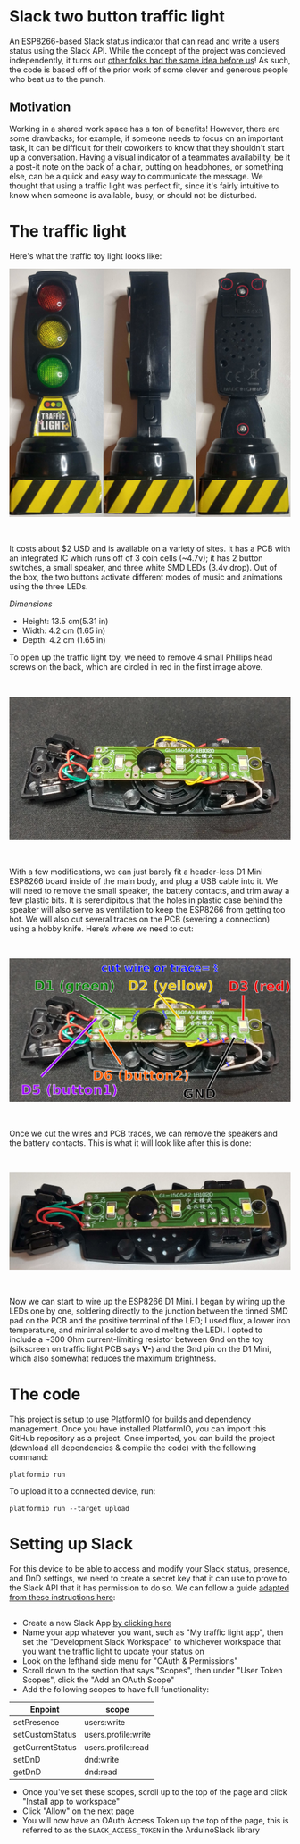 # Slack two button traffic light
An ESP8266-based Slack status indicator that can read and write a users status using the Slack API. While the concept of the project was concieved independently, it turns out [other folks had the same idea before us](https://github.com/witnessmenow/arduino-slack-api#getting-auth-token-this-may-change)! As such, the code is based off of the prior work of some clever and generous people who beat us to the punch. 

## Motivation
Working in a shared work space has a ton of benefits! However, there are some drawbacks; for example, if someone needs to focus on an important task, it can be difficult for their coworkers to know that they shouldn't start up a conversation. Having a visual indicator of a teammates availability, be it a post-it note on the back of a chair, putting on headphones, or something else, can be a quick and easy way to communicate the message. We thought that using a traffic light was perfect fit, since it's fairly intuitive to know when someone is available, busy, or should not be disturbed. 


# The traffic light
Here's what the traffic toy light looks like:
<br>

![traffic light toy](https://github.com/willblev/Slack_two_button_traffic_light/blob/main/images/traffic_light_lineup.png?raw=true)

<br>

It costs about $2 USD and is available on a variety of sites. It has a PCB with an integrated IC which runs off of 3 coin cells (~4.7v); it has 2 button switches, a small speaker, and three white SMD LEDs (3.4v drop). Out of the box, the two buttons activate different modes of music and animations using the three LEDs. 

*Dimensions*
- Height: 13.5 cm(5.31 in)
- Width: 4.2 cm (1.65 in)
- Depth: 4.2 cm (1.65 in)


To open up the traffic light toy, we need to remove 4 small Phillips head screws on the back, which are circled in red in the first image above. 

<br>

![taking it apart](https://github.com/willblev/Slack_two_button_traffic_light/blob/main/images/traffic_light_PCB.png?raw=true)

<br>


With a few modifications, we can just barely fit a header-less D1 Mini ESP8266 board inside of the main body, and plug a USB cable into it. We will need to remove the small speaker, the battery contacts, and trim away a few plastic bits. It is serendipitous that the holes in plastic case behind the speaker will also serve as ventilation to keep the ESP8266 from getting too hot. We will also cut several traces on the PCB (severing a connection) using a hobby knife. Here’s where we need to cut:

<br>

![traffic light schematic](https://github.com/willblev/Slack_two_button_traffic_light/blob/main/images/traffic_light_schematic.png?raw=true)

<br>

Once we cut the wires and PCB traces, we can remove the speakers and the battery contacts. This is what it will look like after this is done:

<br>

![traffic light schematic](https://github.com/willblev/Slack_two_button_traffic_light/blob/main/images/cut_traces.jpg?raw=true)

<br>

Now we can start to wire up the ESP8266 D1 Mini. I began by wiring up the LEDs one by one, soldering directly to the junction between the tinned SMD pad on the PCB and the positive terminal of the LED; I used flux, a lower iron temperature, and minimal solder to avoid melting the LED). I opted to include a ~300 Ohm current-limiting resistor between Gnd on the toy (silkscreen on traffic light PCB says **V-**) and the Gnd pin on the D1 Mini, which also somewhat reduces the maximum brightness. 


# The code

This project is setup to use [PlatformIO](https://platformio.org/) for builds and dependency management. Once you have installed PlatformIO, you can import this GitHub repository as a project. Once imported, you can build the project (download all dependencies & compile the code) with the following command:

```
platformio run
```

To upload it to a connected device, run:
```
platformio run --target upload
```


# Setting up Slack

For this device to be able to access and modify your Slack status, presence, and DnD settings, we need to create a secret key that it can use to prove to the Slack API that it has permission to do so. We can follow a guide [adapted from these instructions here](https://github.com/witnessmenow/arduino-slack-api#getting-auth-token-this-may-change):

##
- Create a new Slack App [by clicking here](https://api.slack.com/apps)
- Name your app whatever you want, such as "My traffic light app", then set the "Development Slack Workspace" to whichever workspace that you want the traffic light to update your status on
- Look on the lefthand side menu for "OAuth & Permissions"
- Scroll down to the section that says "Scopes", then under "User Token Scopes", click the "Add an OAuth Scope"
- Add the following scopes to have full functionality:

| Enpoint        | scope           |
| ------------- |-------------|
| setPresence      | users:write |
| setCustomStatus      | users.profile:write |
| getCurrentStatus |   users.profile:read |
| <undef> setDnD   |  dnd:write   |
| <undef> getDnD   |  dnd:read    |

- Once you've set these scopes, scroll up to the top of the page and click "Install app to workspace"
- Click "Allow" on the next page
- You will now have an OAuth Access Token up the top of the page, this is referred to as the `SLACK_ACCESS_TOKEN` in the ArduinoSlack library

